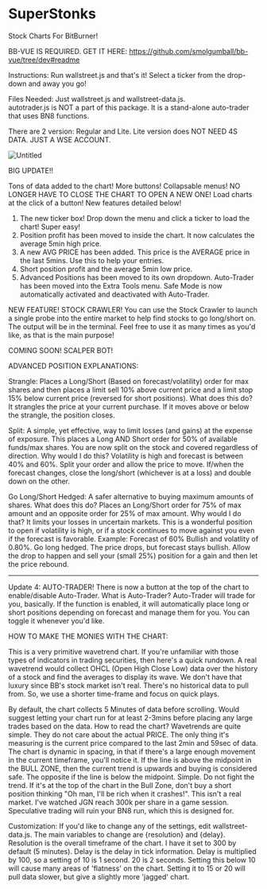 # SuperStonks
Stock Charts For BitBurner!

BB-VUE IS REQUIRED. GET IT HERE: https://github.com/smolgumball/bb-vue/tree/dev#readme

Instructions: Run wallstreet.js and that's it!  Select a ticker from the drop-down and away you go!

Files Needed:  Just wallstreet.js and wallstreet-data.js.  
autotrader.js is NOT a part of this package.  It is a stand-alone auto-trader that uses
BN8 functions.  

There are 2 version:  Regular and Lite.  Lite version does NOT NEED 4S DATA.  JUST A WSE ACCOUNT.

![Untitled](https://user-images.githubusercontent.com/97868924/150722272-fb7501fa-9a6d-47f5-aea1-fb6a2a3c62e7.png)

BIG UPDATE!!  

Tons of data added to the chart!  More buttons!  Collapsable menus!  NO LONGER HAVE TO CLOSE THE CHART TO OPEN A NEW
ONE!  Load charts at the click of a button!  New features detailed below!

1.  The new ticker box!  Drop down the menu and click a ticker to load the chart!  Super easy!
2.  Position profit has been moved to inside the chart.  It now calculates the average 5min high price.
3.  A new AVG PRICE has been added.  This price is the AVERAGE price in the last 5mins.  Use this to help your entries.
4.  Short position profit and the average 5min low price.
5.  Advanced Positions has been moved to its own dropdown.  Auto-Trader has been moved into the Extra Tools menu.  Safe
Mode is now automatically activated and deactivated with Auto-Trader.

NEW FEATURE!  STOCK CRAWLER!  You can use the Stock Crawler to launch a single probe into the entire market to help find
stocks to go long/short on.  The output will be in the terminal.  Feel free to use it as many times as you'd like, as that
is the main purpose!

COMING SOON!  SCALPER BOT!


ADVANCED POSITION EXPLANATIONS:

Strangle:  Places a Long/Short (Based on forecast/volatility) order for max shares and then places a limit sell 
10% above current price and a limit stop 15% below current price (reversed for short positions).  What does this do?
It strangles the price at your current purchase.  If it moves above or below the strangle, the position closes.

Split:  A simple, yet effective, way to limit losses (and gains) at the expense of exposure.  This places a Long AND
Short order for 50% of available funds/max shares.  You are now split on the stock and covered regardless of direction.
Why would I do this?  Volatility is high and forecast is between 40% and 60%.  Split your order and allow the price to 
move.  If/when the forecast changes, close the long/short (whichever is at a loss) and double down on the other.

Go Long/Short Hedged:  A safer alternative to buying maximum amounts of shares.  What does this do?  Places an Long/Short
order for 75% of max amount and an opposite order for 25% of max amount.  Why would I do that?  It limits your losses in
uncertain markets.  This is a wonderful position to open if volatility is high, or if a stock continues to move against
you even if the forecast is favorable.  Example:  Forecast of 60% Bullish and volatlity of 0.80%.  Go long hedged.  The 
price drops, but forecast stays bullish.  Allow the drop to happen and sell your (small 25%) position for a gain and then 
let the price rebound.

-------------------------------------------------------------------------------------------------------------------------

Update 4:  AUTO-TRADER!  There is now a button at the top of the chart to enable/disable Auto-Trader.
What is Auto-Trader?  Auto-Trader will trade for you, basically.  If the function is enabled, it will
automatically place long or short positions depending on forecast and manage them for you.  You can toggle
it whenever you'd like.


HOW TO MAKE THE MONIES WITH THE CHART:

This is a very primitive wavetrend chart. If you're unfamiliar with those types of indicators in trading securities, then here's a quick rundown. A real wavetrend would collect OHCL (Open High Close Low) data over the history of a stock and find the averages to display its wave. We don't have that luxury since BB's stock market isn't real. There's no historical data to pull from. So, we use a shorter time-frame and focus on quick plays.

By default, the chart collects 5 Minutes of data before scrolling. Would suggest letting your chart run for at least 2-3mins before placing any large trades based on the data. How to read the chart? Wavetrends are quite simple. They do not care about the actual PRICE. The only thing it's measuring is the current price compared to the last 2min and 59sec of data. The chart is dynamic in spacing, in that if there's a large enough movement in the current timeframe, you'll notice it. If the line is above the midpoint in the BULL ZONE, then the current trend is upwards and buying is considered safe. The opposite if the line is below the midpoint. Simple. Do not fight the trend. If it's at the top of the chart in the Bull Zone, don't buy a short position thinking "Oh man, I'll be rich when it crashes!". This isn't a real market. I've watched JGN reach 300k per share in a game session. Speculative trading will ruin your BN8 run, which this is designed for. 

Customization: If you'd like to change any of the settings, edit wallstreet-data.js. The main variables to change are {resolution} and {delay}. Resolution is the overall timeframe of the chart. I have it set to 300 by default (5 minutes). Delay is the delay in tick information. Delay is multiplied by 100, so a setting of 10 is 1 second. 20 is 2 seconds. Setting this below 10 will cause many areas of 'flatness' on the chart. Setting it to 15 or 20 will pull data slower, but give a slightly more 'jagged' chart.
